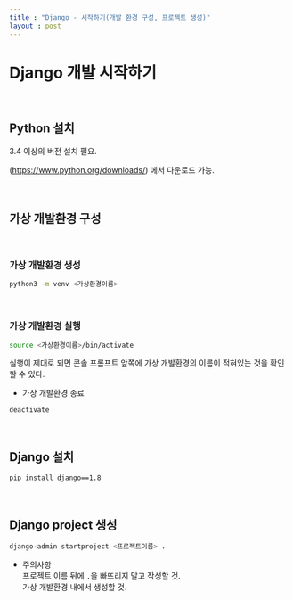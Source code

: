 ```yaml
---
title : "Django - 시작하기(개발 환경 구성, 프로젝트 생성)"
layout : post
---
```



# Django 개발 시작하기  


<br/>

## Python 설치  

3.4 이상의 버전 설치 필요.  

(https://www.python.org/downloads/) 에서 다운로드 가능.  


<br/>

## 가상 개발환경 구성  


<br/>

### 가상 개발환경 생성  

```sh
python3 -m venv <가상환경이름>
```


<br/>

### 가상 개발환경 실행

```sh
source <가상환경이름>/bin/activate
```

실행이 제대로 되면 콘솔 프롬프트 앞쪽에 가상 개발환경의 이름이 적혀있는 것을 확인할 수 있다.  


* 가상 개발환경 종료   

```
deactivate
```

<br/>

## Django 설치

```sh
pip install django==1.8
```


<br/>

## Django project 생성

```sh
django-admin startproject <프로젝트이름> .
```

- 주의사항  
프로젝트 이름 뒤에 `.`을 빠뜨리지 말고 작성할 것.  
가상 개발환경 내에서 생성할 것.  
